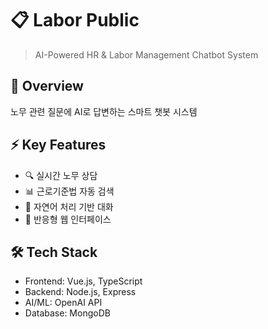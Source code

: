 # 📋 Labor Public
> AI-Powered HR & Labor Management Chatbot System

## 🤖 Overview
노무 관련 질문에 AI로 답변하는 스마트 챗봇 시스템

## ⚡ Key Features
- 🔍 실시간 노무 상담
- 📊 근로기준법 자동 검색
- 💬 자연어 처리 기반 대화
- 📱 반응형 웹 인터페이스

## 🛠 Tech Stack
- Frontend: Vue.js, TypeScript
- Backend: Node.js, Express
- AI/ML: OpenAI API
- Database: MongoDB
